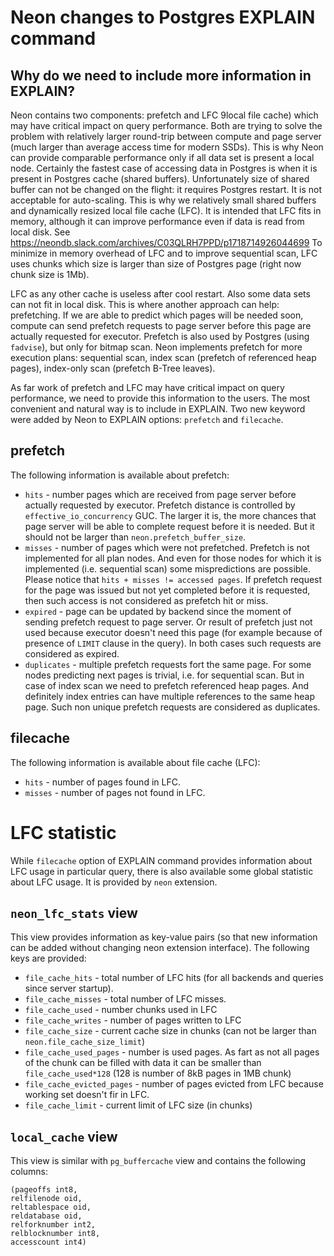 # Neon changes to Postgres EXPLAIN command

## Why do we need to include more information in EXPLAIN?

Neon contains two components: prefetch and LFC 9local file cache) which may have critical impact on query performance.
Both are trying to solve the problem with relatively larger round-trip between compute and page server (much larger than average access time for modern SSDs).
This is why Neon can provide comparable performance only if all data set is present a local node.
Certainly the fastest case of accessing data in Postgres is when it is present in Postgres cache (shared buffers).
Unfortunately size of shared buffer can not be changed on the flight: it requires Postgres restart. It is not acceptable for auto-scaling.
This is why we relatively small shared buffers and dynamically resized local file cache (LFC).
It is intended that LFC fits in memory, although it can improve performance even if data is read from local disk.
See https://neondb.slack.com/archives/C03QLRH7PPD/p1718714926044699
To minimize in memory overhead of LFC and to improve sequential scan, LFC uses chunks which size is larger than size of Postgres page (right now chunk size is 1Mb).


LFC as any other cache is useless after cool restart. Also some data sets can not fit in local disk.
This is where another approach can help: prefetching. If we are able to predict which pages will be needed soon,
compute can send prefetch requests to page server before this page are actually requested for executor.
Prefetch is also used by Postgres (using `fadvise`), but only for bitmap scan. Neon implements prefetch for more execution plans:
sequential scan, index scan (prefetch of referenced heap pages), index-only scan (prefetch B-Tree leaves).

As far work of prefetch and LFC may have critical impact on query performance, we need to provide this information to the users.
The most convenient and natural way is to include in EXPLAIN. Two new keyword were added by Neon to EXPLAIN options: `prefetch` and `filecache`.

## prefetch

The following information is available about prefetch:
* `hits` - number pages which are received from page server before actually requested by executor. Prefetch distance is controlled by` effective_io_concurrency` GUC. The larger it is, the more chances that page server will be able to complete request before it is needed. But it should not be larger than `neon.prefetch_buffer_size`.
* `misses` - number of pages which were not prefetched. Prefetch is not implemented for all plan nodes. And even for those nodes for which it is implemented (i.e. sequential scan) some mispredictions are possible. Please notice that `hits + misses != accessed pages`. If prefetch request for the page was issued but not yet completed before it is requested, then such access is not considered as prefetch hit or miss.
* `expired` - page can be updated by backend since the moment of sending prefetch request to page server. Or result of prefetch just not used because executor doesn't need this page (for example because of presence of `LIMIT` clause in the query).  In both cases such requests are considered as expired.
* `duplicates` - multiple prefetch requests fort the same page. For some nodes predicting next pages is trivial, i.e. for sequential scan. But in case of index scan we need to prefetch referenced heap pages. And definitely index entries can have multiple references to the same heap page. Such non unique prefetch requests are considered as duplicates.


## filecache

The following information is available about file cache (LFC):
* `hits` - number of pages found in LFC.
* `misses` - number of pages not found in LFC.

# LFC statistic

While `filecache` option of EXPLAIN command provides information about LFC usage in particular query, there is also available some global statistic about LFC usage.
It is provided by `neon` extension.

## `neon_lfc_stats` view

This view provides information as key-value pairs (so that new information can be added without changing neon extension interface).
The following keys are provided:
* `file_cache_hits` - total number of LFC hits (for all backends and queries since server startup).
* `file_cache_misses` - total number of LFC misses.
* `file_cache_used` - number chunks used in LFC
* `file_cache_writes` - number of pages written to LFC
* `file_cache_size` - current cache size in chunks (can not be larger than `neon.file_cache_size_limit`)
* `file_cache_used_pages` - number is used pages. As fart as not all pages of the chunk can be filled with data it can be smaller than `file_cache_used*128` (128 is number of 8kB pages in 1MB chunk)
* `file_cache_evicted_pages` - number of pages evicted from LFC because working set doesn't fir in LFC.
* `file_cache_limit` - current limit of LFC size (in chunks)

## `local_cache` view
This view is similar with `pg_buffercache` view and contains the following columns:
```
(pageoffs int8,
relfilenode oid,
reltablespace oid,
reldatabase oid,
relforknumber int2,
relblocknumber int8,
accesscount int4)
```




